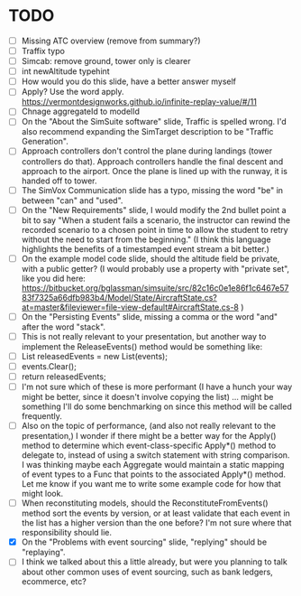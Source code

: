 # TODO

- [ ] Missing ATC overview (remove from summary?)
- [ ] Traffix typo
- [ ] Simcab: remove ground, tower only is clearer
- [ ] int newAltitude typehint
- [ ] How would you do this slide, have a better answer myself
- [ ] Apply? Use the word apply.  https://vermontdesignworks.github.io/infinite-replay-value/#/11
- [ ] Chnage aggregateId to modelId
- [ ] On the "About the SimSuite software" slide, Traffic is spelled wrong. I'd also recommend expanding the SimTarget description to be "Traffic Generation".
- [ ] Approach controllers don't control the plane during landings (tower controllers do that). Approach controllers handle the final descent and approach to the airport. Once the plane is lined up with the runway, it is handed off to tower.
- [ ] The SimVox Communication slide has a typo, missing the word "be" in between "can" and "used".
- [ ] On the "New Requirements" slide, I would modify the 2nd bullet point a bit to say "When a student fails a scenario, the instructor can rewind the recorded scenario to a chosen point in time to allow the student to retry without the need to start from the beginning." (I think this language highlights the benefits of a timestamped event stream a bit better.)
- [ ] On the example model code slide, should the altitude field be private, with a public getter? (I would probably use a property with "private set", like you did here: https://bitbucket.org/bglassman/simsuite/src/82c16c0e1e86f1c6467e5783f7325a66dfb983b4/Model/State/AircraftState.cs?at=master&fileviewer=file-view-default#AircraftState.cs-8 )
- [ ] On the "Persisting Events" slide, missing a comma or the word "and" after the word "stack".
- [ ] This is not really relevant to your presentation, but another way to implement the ReleaseEvents() method would be something like:
- [ ] List<ModelChangedEvent> releasedEvents = new List<ModelChangedEvent>(events);
- [ ] events.Clear();
- [ ] return releasedEvents;
- [ ] I'm not sure which of these is more performant (I have a hunch your way might be better, since it doesn't involve copying the list) ... might be something I'll do some benchmarking on since this method will be called frequently.
- [ ] Also on the topic of performance, (and also not really relevant to the presentation,) I wonder if there might be a better way for the Apply() method to determine which event-class-specific Apply*() method to delegate to, instead of using a switch statement with string comparison. I was thinking maybe each Aggregate would maintain a static mapping of event types to a Func<T> that points to the associated Apply*() method. Let me know if you want me to write some example code for how that might look.
- [ ] When reconstituting models, should the ReconstituteFromEvents() method sort the events by version, or at least validate that each event in the list has a higher version than the one before? I'm not sure where that responsibility should lie.
- [X] On the "Problems with event sourcing" slide, "replying" should be "replaying".
- [ ] I think we talked about this a little already, but were you planning to talk about other common uses of event sourcing, such as bank ledgers, ecommerce, etc?
